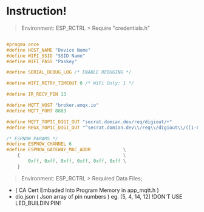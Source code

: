 # Instruction!
> Environment: ESP_RCTRL > Require "credentials.h"
```cpp

#pragma once
#define HOST_NAME "Device Name"
#define WIFI_SSID "SSID Name"
#define WIFI_PASS "Paskey"

#define SERIAL_DEBUG_LOG /* ENABLE DEBUGING */

#define WIFI_RETRY_TIMEOUT 0 /* WiFi Only: 1 */

#define IR_RECV_PIN 13

#define MQTT_HOST "broker.emqx.io"
#define MQTT_PORT 8883

#define MQTT_TOPIC_DIGI_OUT "secrat.domian.dev/req/digiout/+"
#define REGX_TOPIC_DIGI_OUT "^secrat.domian.dev\\/req\\/digiout\\/([1-8])$"

/* ESPNOW PARAMS */
#define ESPNOW_CHANNEL 6
#define ESPNOW_GATEWAY_MAC_ADDR            \
    {                                      \
        0xff, 0xff, 0xff, 0xff, 0xff, 0xff \
    }

```
> Environment: ESP_RCTRL > Required Data Files;
- ( CA Cert Embaded Into Program Memory in app_mqtt.h )
- dio.json ( Json array of pin numbers ) eg. [5, 4, 14, 12] !DON'T USE LED_BUILDIN PIN!